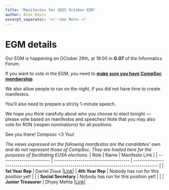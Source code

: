 ```yaml
---
title: 'Manifestos for 2025 October EGM'
author: Alex Davis
excerpt_separator: '<!--See More-->'
---
```

# EGM details
Our EGM is happening on OCtober 29th, at 18:00 in **G.07** of the Informatics Forum.

If you want to vote in the EGM, you need to **[make sure you have CompSoc membership](https://www.eusa.ed.ac.uk/activities/view/compsoc)**.

We also allow people to run on the night, if you did not have time to create manifestos.

You'll also need to prepare a stricly 1-minute speech.

We hope you think carefully about who you choose to elect tonight — please vote based on manifestos and speeches! Note that you may also vote for RON (reopen nominations) for all positions.

See you there!
Compsoc <3 You!

_The views expressed on the following manifestos are the candidates' own and do not represent those of CompSoc. They are hosted here for the purposes of facilitating EUSA elections._
| Role                     | Name                                  | Manifesto Link                                                                             |
| ------------------------ | ------------------------------------- | ------------------------------------------------------------------------------------------ |
| **1st Year Rep**         | Daniel Zious |[Link](https://drive.google.com/file/d/1o4CIFfwt9_ZpCsi21Mtg5qbmNoFMowoi/view?usp=sharing)|
| **4th Year Rep**         | Nobody has run for this position yet! |                                                                                            |
| **Social Secretary**     | Nobody has run for this position yet! |                                                                                            |
| **Junior Treasurer**     | Dhyey Mehta |[Link](https://drive.google.com/file/d/16QMchsdYJwQZ8c0CoPSfandHrMhVKSHV/view?usp=sharing)|
